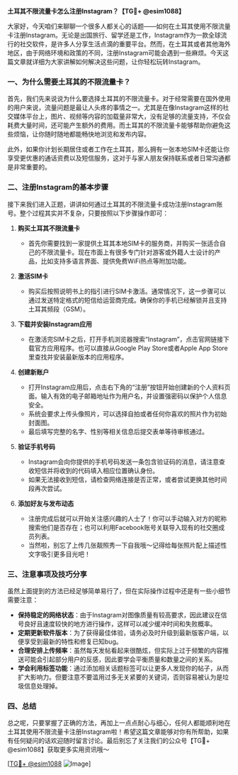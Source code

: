 **土耳其不限流量卡怎么注册Instagram？【TG💪+ @esim1088】**

大家好，今天咱们来聊聊一个很多人都关心的话题——如何在土耳其使用不限流量卡注册Instagram。无论是出国旅行、留学还是工作，Instagram作为一款全球流行的社交软件，是许多人分享生活点滴的重要平台。然而，在土耳其或者其他海外地区，由于网络环境和政策的不同，注册Instagram可能会遇到一些麻烦。今天这篇文章就详细为大家讲解如何解决这些问题，让你轻松玩转Instagram。

### 一、为什么需要土耳其的不限流量卡？

首先，我们先来说说为什么要选择土耳其的不限流量卡。对于经常需要在国外使用的用户来说，流量问题是最让人头疼的事情之一。尤其是在像Instagram这样的社交媒体平台上，图片、视频等内容的加载量非常大，没有足够的流量支持，不仅会耗费大量时间，还可能产生额外的费用。而土耳其的不限流量卡能够帮助你避免这些烦恼，让你随时随地都能畅快地浏览和发布内容。

此外，如果你计划长期居住或者工作在土耳其，那么拥有一张本地SIM卡还能让你享受更优惠的通话资费以及短信服务，这对于与家人朋友保持联系或者日常沟通都是非常重要的。

### 二、注册Instagram的基本步骤

接下来我们进入正题，讲讲如何通过土耳其的不限流量卡成功注册Instagram账号。整个过程其实并不复杂，只要按照以下步骤操作即可：

1. **购买土耳其不限流量卡**
   - 首先你需要找到一家提供土耳其本地SIM卡的服务商，并购买一张适合自己的不限流量卡。现在市面上有很多专门针对游客或外籍人士设计的产品，比如支持多语言界面、提供免费WiFi热点等附加功能。
   
2. **激活SIM卡**
   - 购买后按照说明书上的指引进行SIM卡激活。通常情况下，这一步骤可以通过发送特定格式的短信给运营商完成。确保你的手机已经解锁并且支持土耳其频段（GSM）。

3. **下载并安装Instagram应用**
   - 在激活完SIM卡之后，打开手机浏览器搜索“Instagram”，点击官网链接下载官方应用程序。也可以直接从Google Play Store或者Apple App Store里查找并安装最新版本的应用程序。

4. **创建新账户**
   - 打开Instagram应用后，点击右下角的“注册”按钮开始创建新的个人资料页面。输入有效的电子邮箱地址作为用户名，并设置强密码以保护个人信息安全。
   - 系统会要求上传头像照片，可以选择自拍或者任何你喜欢的照片作为初始封面图。
   - 最后填写完整的名字、性别等相关信息后提交表单等待审核通过。

5. **验证手机号码**
   - Instagram会向你提供的手机号码发送一条包含验证码的消息，请注意查收短信并将收到的代码填入相应位置确认身份。
   - 如果无法接收到短信，请检查网络连接是否正常，或者尝试更换其他时间段再次尝试。

6. **添加好友与发布动态**
   - 注册完成后就可以开始关注感兴趣的人士了！你可以手动输入对方的昵称搜索他们是否存在；也可以利用Facebook账号关联导入现有的社交圈成员列表。
   - 当然啦，别忘了上传几张靓照秀一下自我哦～记得给每张照片配上描述性文字吸引更多目光吧！

### 三、注意事项及技巧分享

虽然上面提到的方法已经足够简单易行了，但在实际操作过程中还是有一些小细节需要注意：

- **保持稳定的网络状态**：由于Instagram对图像质量有较高要求，因此建议在信号良好且速度较快的地方进行操作，这样可以减少缓冲时间和失败概率。
- **定期更新软件版本**：为了获得最佳体验，请务必及时升级到最新版客户端，以便享受到最新的特性和修复已知bug。
- **合理安排上传频率**：虽然每天发帖看起来很酷炫，但实际上过于频繁的内容推送可能会引起部分用户的反感，因此要学会平衡质量和数量之间的关系。
- **学会利用标签功能**：通过添加相关话题标签可以让更多人发现你的帖子，从而扩大影响力。但要注意不要滥用过多无关紧要的关键词，否则容易被认为是垃圾信息处理掉。

### 四、总结

总之呢，只要掌握了正确的方法，再加上一点点耐心与细心，任何人都能顺利地在土耳其使用不限流量卡注册Instagram啦！希望这篇文章能够对你有所帮助，如果有任何疑问的话欢迎随时留言讨论。最后别忘了关注我们的公众号【TG💪+ @esim1088】获取更多实用资讯哦～

[[TG💪+ @esim1088](https://t.me/s/esim1088) ![Image](https://i.postimg.cc/4NQfJmqS/Snipaste-2025-05-13-00-14-12.png)]